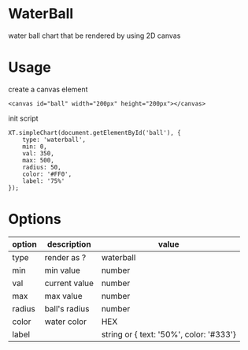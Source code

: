 
# WaterBall
water ball chart that be rendered by using 2D canvas

# Usage
create a canvas element
```
<canvas id="ball" width="200px" height="200px"></canvas>
```

init script
```
XT.simpleChart(document.getElementById('ball'), {
    type: 'waterball',
    min: 0,
    val: 350,
    max: 500,
    radius: 50,
    color: '#FF0',
    label: '75%'
});
```

# Options
| option             | description           | value        |
 -------------------- | --------------------- | ------------- 
| type                | render as ?           | waterball    |
| min                 | min value             | number       |
| val                 | current value         | number       |
| max                 | max value             | number       |
| radius              | ball's radius         | number       |
| color               | water color           | HEX          |
| label               |                       | string or { text: '50%', color: '#333'} |
